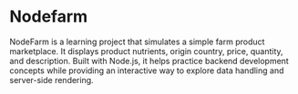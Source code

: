 # Nodefarm
NodeFarm is a learning project that simulates a simple farm product marketplace. It displays product nutrients, origin country, price, quantity, and description. Built with Node.js, it helps practice backend development concepts while providing an interactive way to explore data handling and server-side rendering.
